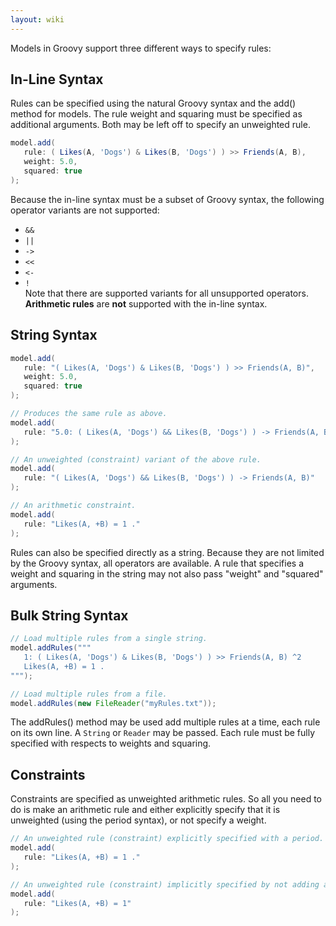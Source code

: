 ```yaml
---
layout: wiki
---
```


Models in Groovy support three different ways to specify rules:

## In-Line Syntax
Rules can be specified using the natural Groovy syntax and the add() method for models.
The rule weight and squaring must be specified as additional arguments.
Both may be left off to specify an unweighted rule.
```groovy
model.add(
   rule: ( Likes(A, 'Dogs') & Likes(B, 'Dogs') ) >> Friends(A, B),
   weight: 5.0,
   squared: true
);
```

Because the in-line syntax must be a subset of Groovy syntax, the following operator variants are not supported:
- `&&`
- `||`
- `->`
- `<<`
- `<-`
- `!`  
Note that there are supported variants for all unsupported operators.
**Arithmetic rules** are **not** supported with the in-line syntax.

## String Syntax
```groovy
model.add(
   rule: "( Likes(A, 'Dogs') & Likes(B, 'Dogs') ) >> Friends(A, B)",
   weight: 5.0,
   squared: true
);

// Produces the same rule as above.
model.add(
   rule: "5.0: ( Likes(A, 'Dogs') && Likes(B, 'Dogs') ) -> Friends(A, B) ^2"
);

// An unweighted (constraint) variant of the above rule.
model.add(
   rule: "( Likes(A, 'Dogs') && Likes(B, 'Dogs') ) -> Friends(A, B)"
);

// An arithmetic constraint.
model.add(
   rule: "Likes(A, +B) = 1 ."
);
```

Rules can also be specified directly as a string.
Because they are not limited by the Groovy syntax, all operators are available.
A rule that specifies a weight and squaring in the string may not also pass "weight" and "squared" arguments.

## Bulk String Syntax
```groovy
// Load multiple rules from a single string.
model.addRules("""
   1: ( Likes(A, 'Dogs') & Likes(B, 'Dogs') ) >> Friends(A, B) ^2
   Likes(A, +B) = 1 .
""");

// Load multiple rules from a file.
model.addRules(new FileReader("myRules.txt"));
```

The addRules() method may be used add multiple rules at a time, each rule on its own line.
A `String` or `Reader` may be passed.
Each rule must be fully specified with respects to weights and squaring.

## Constraints
Constraints are specified as unweighted arithmetic rules.
So all you need to do is make an arithmetic rule and either explicitly specify that it is unweighted (using the period syntax), or not specify a weight.

```groovy
// An unweighted rule (constraint) explicitly specified with a period.
model.add(
   rule: "Likes(A, +B) = 1 ."
);

// An unweighted rule (constraint) implicitly specified by not adding a weight.
model.add(
   rule: "Likes(A, +B) = 1"
);